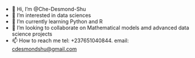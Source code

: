 - 👋 Hi, I’m @Che-Desmond-Shu
- 👀 I’m interested in data sciences
- 🌱 I’m currently learning Python and R
- 💞️ I’m looking to collaborate on Mathematical models amd advanced data science projects
- 📫 How to reach me tel: +237651040844. email: cdesmondshu@gmail.com

<!---
Che-Desmond-Shu/Che-Desmond-Shu is a ✨ special ✨ repository because its `README.md` (this file) appears on your GitHub profile.
You can click the Preview link to take a look at your changes.
--->
